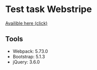 # Test task Webstripe

[Availible here (click)](https://https://webstripe-task.herokuapp.com/home.html)

## Tools
* Webpack: 5.73.0
* Bootstrap: 5.1.3
* jQuery: 3.6.0